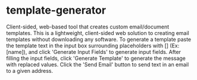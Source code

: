 # template-generator
Client-sided, web-based tool that creates custom email/document templates.
This is a lightweight, client-sided web solution to creating email templates without downloading any software. 
To generate a template paste the template text in the input box surrounding placeholders with [] (Ex: [name]), and click 'Generate Input Fields' to generate input fields.
After filling the input fields, click 'Generate Template' to generate the message with replaced values. 
Click the 'Send Email' button to send text in an email to a given address. 
